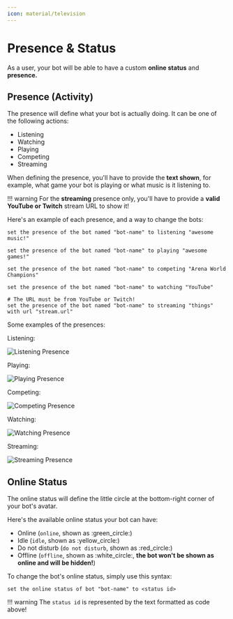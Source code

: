 ```yaml
---
icon: material/television
---
```


# Presence & Status

As a user, your bot will be able to have a custom **online status** and **presence.**

## Presence (Activity)

The presence will define what your bot is actually doing. It can be one of the following actions:

* Listening
* Watching
* Playing
* Competing
* Streaming

When defining the presence, you'll have to provide the **text shown**, for example, what game your bot is playing or what music is it listening to.

!!! warning
    For the **streaming** presence only, you'll have to provide a **valid YouTube or Twitch** stream URL to show it!

Here's an example of each presence, and a way to change the bots:

```applescript
set the presence of the bot named "bot-name" to listening "awesome music!"

set the presence of the bot named "bot-name" to playing "awesome games!"

set the presence of the bot named "bot-name" to competing "Arena World Champions"

set the presence of the bot named "bot-name" to watching "YouTube"

# The URL must be from YouTube or Twitch!
set the presence of the bot named "bot-name" to streaming "things" with url "stream.url"
```

Some examples of the presences:

Listening:

![Listening Presence](https://cdn.upload.systems/uploads/vRx1XhH9.png)

Playing:

![Playing Presence](https://cdn.upload.systems/uploads/LOYVm9gs.png)

Competing:

![Competing Presence](https://cdn.upload.systems/uploads/4NmNTzht.png)

Watching:

![Watching Presence](https://cdn.upload.systems/uploads/Nrmf2LEj.png)

Streaming:

![Streaming Presence](https://cdn.upload.systems/uploads/4WMVTHDd.png)

## Online Status

The online status will define the little circle at the bottom-right corner of your bot's avatar.

Here's the available online status your bot can have:

* Online (`online`, shown as :green\_circle:)
* Idle (`idle`, shown as :yellow\_circle:)
* Do not disturb (`do not disturb`, shown as :red\_circle:)
* Offline (`offline`, shown as :white\_circle:, **the bot won't be shown as online and will be hidden!**)

To change the bot's online status, simply use this syntax:

```
set the online status of bot "bot-name" to <status id>
```

!!! warning
    The `status id` is represented by the text formatted as code above!